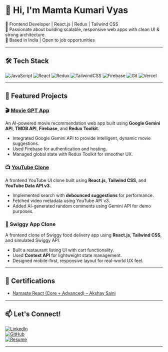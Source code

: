 # 👋 Hi, I'm Mamta Kumari Vyas

🚀 Frontend Developer | React.js | Redux | Tailwind CSS  
🎯 Passionate about building scalable, responsive web apps with clean UI & strong architecture.  
📍 Based in India | Open to job opportunities

---

## 🛠️ Tech Stack
![JavaScript](https://img.shields.io/badge/-JavaScript-black?style=flat-square&logo=javascript)
![React](https://img.shields.io/badge/-React-blue?style=flat-square&logo=react)
![Redux](https://img.shields.io/badge/-Redux-purple?style=flat-square&logo=redux)
![TailwindCSS](https://img.shields.io/badge/-TailwindCSS-38b2ac?style=flat-square&logo=tailwind-css)
![Firebase](https://img.shields.io/badge/-Firebase-orange?style=flat-square&logo=firebase)
![Git](https://img.shields.io/badge/-Git-black?style=flat-square&logo=git)
![Vercel](https://img.shields.io/badge/-Vercel-black?style=flat-square&logo=vercel)

---

## 📂 Featured Projects

### 🎬 [Movie GPT App](https://movie-gpt-94687.web.app)  
An AI-powered movie recommendation web app built using **Google Gemini API**, **TMDB API**, **Firebase**, and **Redux Toolkit**.  
- Integrated Google Gemini API to provide intelligent, dynamic movie suggestions.  
- Used Firebase for authentication and hosting.  
- Managed global state with Redux Toolkit for smoother UX.  

### 📺 [YouTube Clone](https://roaring-twilight-7ffa8d.netlify.app)  
A frontend YouTube UI clone built using **React.js**, **Tailwind CSS**, and **YouTube Data API v3**.  
- Implemented search with **debounced suggestions** for performance.  
- Fetched video metadata using YouTube API v3.  
- Added AI-generated random comments using Gemini API for demo purposes.  

### 🍔 Swiggy App Clone  
A frontend clone of Swiggy food delivery app using **React.js**, **Tailwind CSS**, and simulated Swiggy API.  
- Built a restaurant listing UI with cart functionality.  
- Used **Context API** for lightweight state management.  
- Designed mobile-first, responsive layout for real-world UX feel.  

---

## 📜 Certifications

- [Namaste React (Core + Advanced) – Akshay Saini](https://namastedev.com/mamtavyas1990/certificates/namaste-react)

---

## 📫 Let's Connect!

[![LinkedIn](https://img.shields.io/badge/-LinkedIn-blue?style=flat-square&logo=linkedin)](https://www.linkedin.com/in/mamtavyas)  
[![GitHub](https://img.shields.io/badge/-GitHub-black?style=flat-square&logo=github)](https://github.com/mamta-vyas)  
[![Resume](https://img.shields.io/badge/-Resume-4caf50?style=flat-square&logo=adobeacrobatreader)](https://github.com/mamta-vyas/mamta-vyas/blob/main/finalresume.pdf)

---
